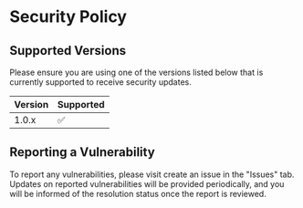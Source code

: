 # Security Policy

## Supported Versions

Please ensure you are using one of the versions listed below that is currently supported to receive security updates.

| Version | Supported          |
| ------- | ------------------ |
| 1.0.x   | :white_check_mark: |


## Reporting a Vulnerability

To report any vulnerabilities, please visit create an issue in the "Issues" tab. 
Updates on reported vulnerabilities will be provided periodically, and you will be informed of the resolution status once the report is reviewed.
